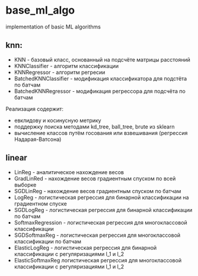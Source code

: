 # base_ml_algo
implementation of basic ML algorithms 

## knn:
- KNN - базовый класс, основанный на подсчёте матрицы расстояний
- KNNClassifier - алгоритм классификации
- KNNRegressor - алгоритм регресии
- BatchedKNNClassifier - модификация классификатора для подстёта по батчам
- BatchedKNNRegressor - модификация регрессора для подсчёта по батчам

Реализация содержит:
- евклидову и косинусную метрику
- поддержку поиска методами kd_tree, ball_tree, brute из sklearn
- вычисление классов путём госования или взвешивания (регрессия Надарая-Ватсона)

## linear
- LinReg - аналитическое нахождение весов
- GradLinRed - нахождение весов градиентным спуском по всей выборке
- SGDLinReg - нахождение весов градиентным спуском по батчам
- LogReg - логистическая регрессия для бинарной классификации на градиентном спуске
- SGDLogReg - логистическая регрессия для бинарной классификации по батчам
- SoftmaxRegression - логистическая регрессия для многоклассовой классификации
- SGDSoftmaxReg - логистическая регрессия для многоклассовой классификации по батчам
- ElasticLogReg - логистическая регрессия для бинарной классификации с регуляризациями l_1 и l_2
- ElasticSoftmaxReg логистическая регрессия для многоклассовой классификации с регуляризациями l_1 и l_2

